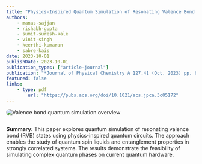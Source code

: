 ```yaml
---
title: "Physics‑Inspired Quantum Simulation of Resonating Valence Bond States"
authors:
	- manas-sajjan
	- rishabh-gupta
	- sumit-suresh-kale
	- vinit-singh
	- keerthi-kumaran
	- sabre-kais
date: 2023-10-01
publishDate: 2023-10-01
publication_types: ["article-journal"]
publication: "*Journal of Physical Chemistry A 127.41 (Oct. 2023) pp. 8751–8764*"
featured: false
links:
	- type: pdf
		url: "https://pubs.acs.org/doi/10.1021/acs.jpca.3c05172"
---
```



<img src="/uploads/physics_inspired_overview.png" alt="Valence bond quantum simulation overview" style="max-width: 600px; border-radius: 8px; margin-bottom: 1em;" />

**Summary:**
This paper explores quantum simulation of resonating valence bond (RVB) states using physics-inspired quantum circuits. The approach enables the study of quantum spin liquids and entanglement properties in strongly correlated systems. The results demonstrate the feasibility of simulating complex quantum phases on current quantum hardware.
